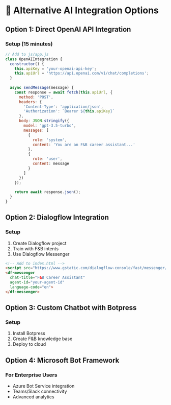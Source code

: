 # 🔄 Alternative AI Integration Options

## Option 1: Direct OpenAI API Integration

### Setup (15 minutes)
```javascript
// Add to js/app.js
class OpenAIIntegration {
  constructor() {
    this.apiKey = 'your-openai-api-key';
    this.apiUrl = 'https://api.openai.com/v1/chat/completions';
  }
  
  async sendMessage(message) {
    const response = await fetch(this.apiUrl, {
      method: 'POST',
      headers: {
        'Content-Type': 'application/json',
        'Authorization': `Bearer ${this.apiKey}`
      },
      body: JSON.stringify({
        model: 'gpt-3.5-turbo',
        messages: [
          {
            role: 'system',
            content: 'You are an F&B career assistant...'
          },
          {
            role: 'user', 
            content: message
          }
        ]
      })
    });
    
    return await response.json();
  }
}
```

## Option 2: Dialogflow Integration

### Setup
1. Create Dialogflow project
2. Train with F&B intents
3. Use Dialogflow Messenger

```html
<!-- Add to index.html -->
<script src="https://www.gstatic.com/dialogflow-console/fast/messenger/bootstrap.js?v=1"></script>
<df-messenger
  chat-title="F&B Career Assistant"
  agent-id="your-agent-id"
  language-code="en">
</df-messenger>
```

## Option 3: Custom Chatbot with Botpress

### Setup
1. Install Botpress
2. Create F&B knowledge base
3. Deploy to cloud

## Option 4: Microsoft Bot Framework

### For Enterprise Users
- Azure Bot Service integration
- Teams/Slack connectivity
- Advanced analytics
